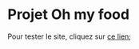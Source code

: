 # Projet Oh my food
Pour tester le site, cliquez sur [ce lien](https://oh-my-food-kduong.netlify.app/);
